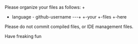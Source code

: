 Please organize your files as follows:
+
- language
         - github-username
                         ---+
                            +-your
                            +-files
                            +-here
                            
Please do not commit compiled files, or IDE management files. 


Have freaking fun
